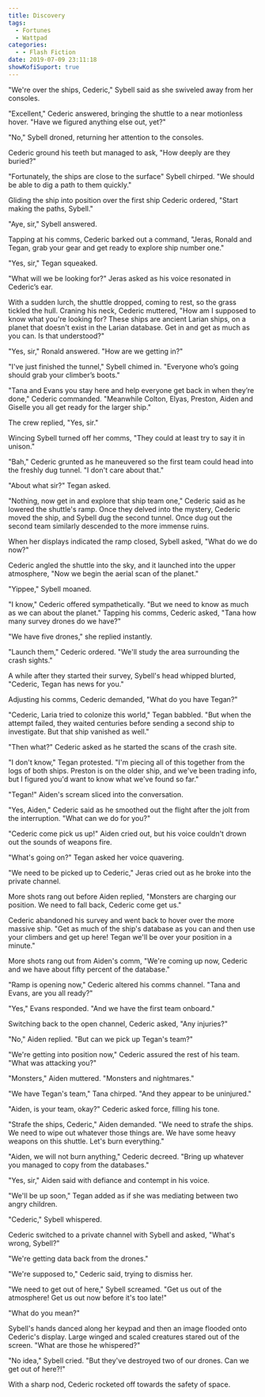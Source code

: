 ```yaml
---
title: Discovery
tags:
  - Fortunes
  - Wattpad
categories:
  - - Flash Fiction
date: 2019-07-09 23:11:18
showKofiSuport: true
---
```


"We're over the ships, Cederic," Sybell said as she swiveled away from her consoles. 

"Excellent," Cederic answered, bringing the shuttle to a near motionless hover. "Have we figured anything else out, yet?" 

"No," Sybell droned, returning her attention to the consoles. 

Cederic ground his teeth but managed to ask, "How deeply are they buried?"

"Fortunately, the ships are close to the surface" Sybell chirped. "We should be able to dig a path to them quickly.<!-- more -->" 

Gliding the ship into position over the first ship Cederic ordered, "Start making the paths, Sybell." 

"Aye, sir," Sybell answered. 

Tapping at his comms, Cederic barked out a command, "Jeras, Ronald and Tegan, grab your gear and get ready to explore ship number one." 

"Yes, sir," Tegan squeaked. 

"What will we be looking for?" Jeras asked as his voice resonated in Cederic’s ear. 

With a sudden lurch, the shuttle dropped, coming to rest, so the grass tickled the hull. Craning his neck, Cederic muttered, "How am I supposed to know what you're looking for? These ships are ancient Larian ships, on a planet that doesn't exist in the Larian database. Get in and get as much as you can. Is that understood?" 

"Yes, sir," Ronald answered. "How are we getting in?" 

"I've just finished the tunnel," Sybell chimed in. "Everyone who’s going should grab your climber’s boots." 

"Tana and Evans you stay here and help everyone get back in when they’re done," Cederic commanded. "Meanwhile Colton, Elyas, Preston, Aiden and Giselle you all get ready for the larger ship." 

The crew replied, "Yes, sir." 

Wincing Sybell turned off her comms, "They could at least try to say it in unison." 

"Bah," Cederic grunted as he maneuvered so the first team could head into the freshly dug tunnel. "I don't care about that." 

"About what sir?" Tegan asked. 

"Nothing, now get in and explore that ship team one," Cederic said as he lowered the shuttle's ramp. Once they delved into the mystery, Cederic moved the ship, and Sybell dug the second tunnel. Once dug out the second team similarly descended to the more immense ruins. 

When her displays indicated the ramp closed, Sybell asked, "What do we do now?" 

Cederic angled the shuttle into the sky, and it launched into the upper atmosphere, "Now we begin the aerial scan of the planet." 

"Yippee," Sybell moaned. 

"I know," Cederic offered sympathetically. "But we need to know as much as we can about the planet." Tapping his comms, Cederic asked, "Tana how many survey drones do we have?" 

"We have five drones," she replied instantly. 

"Launch them," Cederic ordered. "We'll study the area surrounding the crash sights." 

A while after they started their survey, Sybell's head whipped blurted, "Cederic, Tegan has news for you." 

Adjusting his comms, Cederic demanded, "What do you have Tegan?" 

"Cederic, Laria tried to colonize this world," Tegan babbled. "But when the attempt failed, they waited centuries before sending a second ship to investigate. But that ship vanished as well." 

"Then what?" Cederic asked as he started the scans of the crash site. 

"I don't know," Tegan protested. "I'm piecing all of this together from the logs of both ships. Preston is on the older ship, and we've been trading info, but I figured you'd want to know what we've found so far." 

"Tegan!" Aiden's scream sliced into the conversation. 

"Yes, Aiden," Cederic said as he smoothed out the flight after the jolt from the interruption. "What can we do for you?" 

"Cederic come pick us up!" Aiden cried out, but his voice couldn't drown out the sounds of weapons fire. 

"What's going on?" Tegan asked her voice quavering. 

"We need to be picked up to Cederic," Jeras cried out as he broke into the private channel. 

More shots rang out before Aiden replied, "Monsters are charging our position. We need to fall back, Cederic come get us." 

Cederic abandoned his survey and went back to hover over the more massive ship. "Get as much of the ship's database as you can and then use your climbers and get up here! Tegan we'll be over your position in a minute." 

More shots rang out from Aiden's comm, "We're coming up now, Cederic and we have about fifty percent of the database." 

"Ramp is opening now," Cederic altered his comms channel. "Tana and Evans, are you all ready?" 

"Yes," Evans responded. "And we have the first team onboard." 

Switching back to the open channel, Cederic asked, "Any injuries?" 

"No," Aiden replied. "But can we pick up Tegan's team?" 

"We're getting into position now," Cederic assured the rest of his team. "What was attacking you?" 

"Monsters," Aiden muttered. "Monsters and nightmares." 

"We have Tegan's team," Tana chirped. "And they appear to be uninjured." 

"Aiden, is your team, okay?" Cederic asked force, filling his tone. 

"Strafe the ships, Cederic," Aiden demanded. "We need to strafe the ships. We need to wipe out whatever those things are. We have some heavy weapons on this shuttle.  Let's burn everything." 

"Aiden, we will not burn anything," Cederic decreed. "Bring up whatever you managed to copy from the databases." 

"Yes, sir," Aiden said with defiance and contempt in his voice. 

"We'll be up soon," Tegan added as if she was mediating between two angry children. 

"Cederic," Sybell whispered. 

Cederic switched to a private channel with Sybell and asked, "What's wrong, Sybell?" 

"We're getting data back from the drones." 

"We're supposed to," Cederic said, trying to dismiss her. 

"We need to get out of here," Sybell screamed. "Get us out of the atmosphere! Get us out now before it's too late!" 

"What do you mean?" 

Sybell's hands danced along her keypad and then an image flooded onto Cederic's display. Large winged and scaled creatures stared out of the screen. "What are those he whispered?" 

"No idea," Sybell cried. "But they've destroyed two of our drones. Can we get out of here?!" 

With a sharp nod, Cederic rocketed off towards the safety of space.